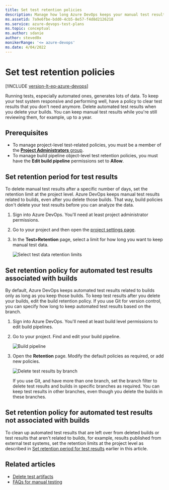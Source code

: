 ```yaml
---
title: Set test retention policies
description: Manage how long Azure DevOps keeps your manual test results by clearing test results that you do not need anymore or when you delete your builds
ms.assetid: 7a9e6fbe-bdd0-4cb5-8e57-f4d8d2126218
ms.service: azure-devops-test-plans
ms.topic: conceptual
ms.author: sdanie
author: steved0x
monikerRange: '<= azure-devops'
ms.date: 4/04/2022
---
```


# Set test retention policies

[!INCLUDE [version-lt-eq-azure-devops](../includes/version-lt-eq-azure-devops.md)]  

Running tests, especially automated ones, generates lots of data. 
To keep your test system responsive and performing well,
have a policy to clear test results that you don't need anymore. 
Delete automated test results when you delete your builds.
You can keep manual test results while you're still reviewing them, 
for example, up to a year. 

## Prerequisites
  
- To manage project-level test-related policies, you must be a member of the [**Project Administrators** group](../organizations/security/change-project-level-permissions.md). 
- To manage build pipeline object-level test retention policies, you must have the **Edit build pipeline** permissions set to **Allow**. 
  
<a name="manual-test-results-limits"></a> 

## Set retention period for test results

To delete manual test results after a specific number of days, 
set the retention limit at the project level. 
Azure DevOps keeps manual test results related to builds, 
even after you delete those builds. That way, build policies don't delete 
your test results before you can analyze the data.

1. Sign into Azure DevOps. You'll need at least project administrator permissions.

1. Go to your project and then open the [project settings page](../project/navigation/go-to-service-page.md#open-project-settings).
  
1. In the **Test>Retention** page, select a limit for how long you want to keep manual test data. 

   ![Select test data retention limits](media/how-long-to-keep-test-results/team-project-test-data-retention-limits.png)

## Set retention policy for automated test results associated with builds

By default, Azure DevOps keeps automated test results related to builds 
only as long as you keep those builds. To keep test results after you delete your builds, 
edit the build retention policy. If you use Git for version control, 
you can specify how long to keep automated test results based on the branch. 

1. Sign into Azure DevOps. You'll need at least build level permissions to edit build pipelines.

1. Go to your project. Find and edit your build pipeline.

   ![Build pipeline](media/how-long-to-keep-test-results/edit-build-def.png)

1. Open the **Retention** page. Modify the default policies as required, or add new policies.

   ![Delete test results by branch](media/how-long-to-keep-test-results/vso-git-keep-test-data-builds.png)

   If you use Git, and have more than one branch, 
   set the branch filter to delete test results and builds
   in specific branches as required. You can keep test results in other branches, 
   even though you delete the builds in these branches.  
 
## Set retention policy for automated test results not associated with builds
To clean up automated test results that are left over from deleted 
builds or test results that aren't related to builds, 
for example, results published from external test systems, 
set the retention limits at the project level as described in [Set retention period for test results](#manual-test-results-limits) earlier in this article.

## Related articles

- [Delete test artifacts](../boards/backlogs/delete-test-artifacts.md)
- [FAQs for manual testing](reference-qa.yml#manageresults)

 
